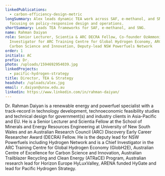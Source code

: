 ```yaml
---
linkedPublications:
  - carbon-efficiency-design-metric
longSummary: Alex leads dynamic TEA work across SAF, e-methanol, and SNG,
  focusing on policy-responsive design and operations.
shortSummary: Leads TEA frameworks for SAF, e-methanol, and SNG.
name: Rahman Daiyan
role: Senior Lecturer, Scientia & ARC DECRA Fellow, Co-founder OzAmmonia, Chief
  Investigator for ARC Training Centre for Global Hydrogen Economy, ARC CoE in
  Carbon Science and Innovation, Deputy-lead NSW Powerfuels Network
order: 1
initials: AC
prefix: Dr.
photo: /uploads/1594692954039.jpg
linkedProjects:
  - pacific-hydrogen-strategy
title: Director, TEA & Strategy
headshot: /uploads/alex.jpg
email: r.daiyan@unsw.edu.au
linkedin: https://www.linkedin.com/in/rahman-daiyan/
---
```

Dr. Rahman Daiyan is a renewable energy and powerfuel specialist with a track-record in technology development, technoeconomic feasibility studies and technical design for government(s) and industry clients in Asia-Pacific and EU. He is a Senior Lecturer and Scientia Fellow at the School of Minerals and Energy Resources Engineering at University of New South Wales and an Australian Research Council (ARC) Discovery Early Career Researcher Award (DECRA) Fellow. He is the deputy lead for NSW Powerfuels including Hydrogen Network and is a Chief Investigator in the ARC Training Centre for Global Hydrogen Economy (GlobH2E), Australian Centre of Excellence for Carbon Science and Innovation, Australian Trailblazer Recycling and Clean Energy (ATRaCE) Program, Australian research lead for Horizon Europe HyLuxValley, ARENA funded HyGate and lead for Pacific Hydrogen Strategy.

